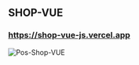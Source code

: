 ## SHOP-VUE
### https://shop-vue-js.vercel.app


![Pos-Shop-VUE](https://github.com/Jair-vet/Shop-Vue.js/assets/63264620/9dd58761-36f5-416b-9b30-c2159d357faf)
